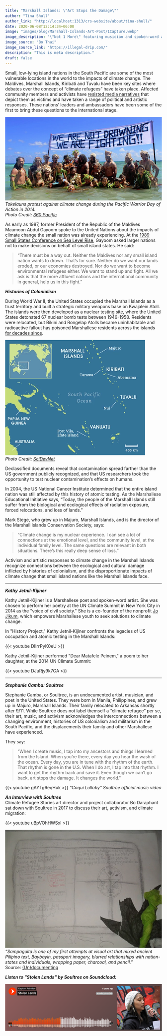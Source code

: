 ```yaml
---
title: "Marshall Islands: \"Art Stops the Damage\""
author: "Tina Shull"
author_link: "http://localhost:1313/crs-website/about/tina-shull/"
date: 2020-06-08T12:14:34+06:00
image: "images/blog/Marshall-Islands-Art-Post/1Capture.webp"
image_description: "\"Not 1 More\" featuring musician and spoken-word artist Soultree."
image_source: "Bo Thai" 
image_source_link: "https://illegal-drip.com/"
description: "This is meta description."
draft: false
---
```


<!-- TO-DO: Center - figure out positioning (should be with main image)
*"Not 1 More" artwork by [Bo Thai](https://illegal-drip.com/), featuring musician and spoken-word artist Soultree*-->

Small, low-lying island nations in the South Pacific are some of the most vulnerable locations in the world to the impacts of climate change.  The Maldives, Marshall Islands, Kiribati and Tuvalu have been key sites where debates over the concept of “climate refugees” have taken place.  Affected community members and activists have [resisted media narratives](https://link.springer.com/chapter/10.1007/978-3-319-70703-7_1) that depict them as victims and have taken a range of political and artistic responses.  These nations’ leaders and ambassadors have been some of the first to bring these questions to the international stage.

<!-- TO-DO: Center -->
![Tokelauns protest against climate change ](../../images/blog/Marshall-Islands-Art-Post/2Capture.webp)  
*Tokelauns protest against climate change during the Pacific Warrior Day of Action in 2014.*  
*Photo Credit: [360 Pacific](http://350pacific.org/we-are-not-drowning-we-are-fighting/)*

As early as 1987, former President of the Republic of the Maldives Maumoon Abdul Gayoom spoke to the United Nations about the impacts of climate change the small nation was already experiencing.  At the [1989 Small States Conference on Sea Level Rise](https://www.sciencedirect.com/science/article/pii/S0016718509000335), Gayoom asked larger nations not to make decisions on behalf of small island states. He said:

> “There must be a way out. Neither the Maldives nor any small island nation wants to drown.  That’s for sure.  Neither do we want our lands eroded, or our economies destroyed.  Nor do we want to become environmental refugees either.  We want to stand up and fight.  All we ask is that the more affluent nations and the international community in general, help us in this fight.”  
  
<!-- TO-DO: Figure out spacing & sizing -->
***Histories of Colonialism***  

During World War II, the United States occupied the Marshall Islands as a trust territory and built a strategic military weapons base on Kwajalein Atoll.  The islands were then developed as a nuclear testing site, where the United States detonated 67 nuclear bomb tests between 1946-1958.  Residents were relocated, but Bikini and Rongelap Atolls became uninhabitable and radioactive fallout has poisoned Marshallese residents across the islands [for decades since](https://theconversation.com/bikini-islanders-still-deal-with-fallout-of-us-nuclear-tests-70-years-later-58567).  

<!-- TO-DO: Center -->
![Marshall Islands](../../images/blog/Marshall-Islands-Art-Post/3Capture.webp)  
*Photo Credit: [SciDevNet](https://www.scidev.net/global/climate-change/multimedia/pacific-islands-threatened-waves-climate-change.html?)*

Declassified documents reveal that contamination spread farther than the US government publicly recognized, and that US researchers took the opportunity to test nuclear contamination’s effects on humans.  

In 2004, the US National Cancer Institute determined that the entire island nation was still affected by this history of atomic testing.  As the Marshallese Educational Initiative says, “Today, the people of the Marshall Islands still suffer from the biological and ecological effects of radiation exposure, forced relocations, and loss of lands.”  

Mark Stege, who grew up in Majuro, Marshall Islands, and is the director of the Marshall Islands Conservation Society, says:  
> “Climate change is my nuclear experience. I can see a lot of connections at the emotional level, and the community level, at the individual family level. The same questions are relevant in both situations. There’s this really deep sense of loss.”  

Activism and artistic responses to climate change in the Marshall Islands recognize connections between the ecological and cultural damage inflicted by histories of colonialism, and the disproportionate impacts of climate change that small island nations like the Marshall Islands face.  

---  
<!-- TO-DO: Figure out spacing & sizing -->
***Kathy Jetnil-Kijiner***  
  
Kathy Jetnil-Kijiner is a Marshallese poet and spoken-word artist.  She was chosen to perform her poetry at the UN Climate Summit in New York City in 2014 as the "voice of civil society."  She is a co-founder of the nonprofit [Jo Jikum](https://jojikum.org/), which empowers Marshallese youth to seek solutions to climate change.​


In "History Project," Kathy Jetnil-Kijiner confronts the legacies of US occupation and atomic testing in the Marshall Islands:  
<!-- TO-DO: Center -->  
{{< youtube DIIrrPyK0eU >}}  
  
Kathy Jetnil-Kijiner performed "Dear Matafele Peinem," a poem to her daughter, at the 2014 UN Climate Summit:  
<!-- TO-DO: Center -->  
{{< youtube DJuRjy9k7GA >}}  
  
  ---  
<!-- TO-DO: Figure out spacing & sizing -->  
***Stephanie Camba: Soultree***  
  
Stephanie Camba, or Soultree, is an undocumented artist, musician, and poet in the United States.  They were born in Manila, Philippines, and grew up in Majuro, Marshall Islands.  Their family relocated to Arkansas shortly after 9/11.  While Soultree does not label themself a “climate refugee” per se, their art, music, and activism acknowledges the interconnections between a changing environment, histories of US colonialism and militarism in the South Pacific, and the displacements their family and other Marshallese have experienced.
  
They say:
> “When I create music, I tap into my ancestors and things I learned from the Island.  When you’re there, every day you hear the wash of the ocean.  Every day, you are in tune with the rhythm of the earth.  That rhythm is gone in the U.S. When I do art, I tap into that rhythm.  I want to get the rhythm back and save it.  Even though we can’t go back, art stops the damage. It changes the world."

<!-- TO-DO: Center -->  
{{< youtube gAYTg6eqHuk >}}
*"Coqui Lullaby" Soultree official music video*
  
<!-- TO-DO: Figure out spacing & sizing -->  
***An Interview with Soultree***  
Climate Refugee Stories art director and project collaborator Bo Daraphant sat down with Soultree in 2017 to discuss their art, activism, and climate migration:

<!-- TO-DO: Center -->  
<!-- TO-DO: Combine clips to 1 interview or list out all the Qs and interview clips -->  
{{< youtube uBpVOhHWSxI >}}  

<!-- TO-DO: Center -->  
![Sampaguita - First Art Attempts](../../images/blog/Marshall-Islands-Art-Post/4Capture.webp)  
*“Sampaguita is one of my first attempts at visual art that mixed ancient Pilipino text, Baybayin, passport imagery, blurred relationships with nation-states and individuals, wrapping paper, charcoal, and pencil.”*  
Source: [(Un)documenting](http://undocumenting.com/post/61601717049/stephanie)

<!-- TO-DO: Figure out spacing & sizing -->  
***Listen to "Stolen Lands" by Soultree on Soundcloud:***
<!-- TO-DO: Center -->
[!["Stolen Lands" by Soultree](../../images/blog/Marshall-Islands-Art-Post/5Capture.webp)](https://soundcloud.com/elephant-rebellion/stolen-lands)  